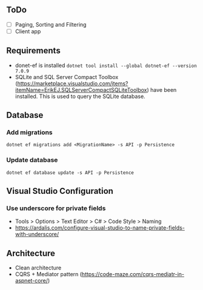 ## ToDo

- [ ] Paging, Sorting and Filtering
- [ ] Client app

## Requirements

- donet-ef is installed `dotnet tool install --global dotnet-ef --version 7.0.9`
- SQLite and SQL Server Compact Toolbox (https://marketplace.visualstudio.com/items?itemName=ErikEJ.SQLServerCompactSQLiteToolbox) have been installed. This is used to query the SQLite database.

## Database

### Add migrations

```
dotnet ef migrations add <MigrationName> -s API -p Persistence
```

### Update database

```
dotnet ef database update -s API -p Persistence
```

## Visual Studio Configuration

### Use underscore for private fields

- Tools > Options > Text Editor > C# > Code Style > Naming
- https://ardalis.com/configure-visual-studio-to-name-private-fields-with-underscore/

## Architecture

- Clean architecture
- CQRS + Mediator pattern (https://code-maze.com/cqrs-mediatr-in-aspnet-core/)